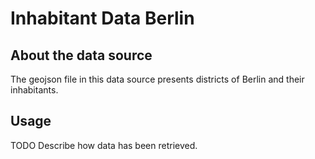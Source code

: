 # Inhabitant Data Berlin

## About the data source

The geojson file in this data source presents districts of Berlin and their inhabitants.

## Usage

TODO Describe how data has been retrieved.
